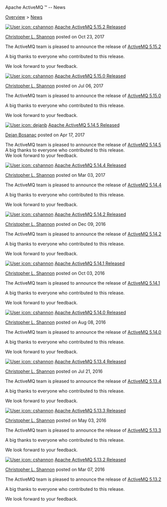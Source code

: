 Apache ActiveMQ ™ -- News 

[Overview](overview.html) > [News](news.html)


 [![User icon: cshannon](/images/confluence/icons/profilepics/default.png "cshannon")](https://cwiki.apache.org/confluence/display/~cshannon)  [Apache ActiveMQ 5.15.2 Released](2017/10/23/apache-activemq-5152-released.html)

[Christopher L. Shannon](https://cwiki.apache.org/confluence/display/~cshannon) posted on Oct 23, 2017

The ActiveMQ team is pleased to announce the release of [ActiveMQ 5.15.2](http://activemq.apache.org/activemq-5152-release.html)

A big thanks to everyone who contributed to this release.

We look forward to your feedback.

 [![User icon: cshannon](/images/confluence/icons/profilepics/default.png "cshannon")](https://cwiki.apache.org/confluence/display/~cshannon)  [Apache ActiveMQ 5.15.0 Released](2017/07/06/apache-activemq-5150-released.html)

[Christopher L. Shannon](https://cwiki.apache.org/confluence/display/~cshannon) posted on Jul 06, 2017

The ActiveMQ team is pleased to announce the release of [ActiveMQ 5.15.0](http://activemq.apache.org/activemq-5150-release.html)

A big thanks to everyone who contributed to this release.

We look forward to your feedback.

 [![User icon: dejanb](/images/confluence/icons/profilepics/default.png "dejanb")](https://cwiki.apache.org/confluence/display/~dejanb)  [Apache ActiveMQ 5.14.5 Released](2017/04/17/apache-activemq-5145-released.html)

[Dejan Bosanac](https://cwiki.apache.org/confluence/display/~dejanb) posted on Apr 17, 2017

The ActiveMQ team is pleased to announce the release of [ActiveMQ 5.14.5](http://activemq.apache.org/activemq-5145-release.html)  
A big thanks to everyone who contributed to this release.  
We look forward to your feedback.

 [![User icon: cshannon](/images/confluence/icons/profilepics/default.png "cshannon")](https://cwiki.apache.org/confluence/display/~cshannon)  [Apache ActiveMQ 5.14.4 Released](2017/03/03/apache-activemq-5144-released.html)

[Christopher L. Shannon](https://cwiki.apache.org/confluence/display/~cshannon) posted on Mar 03, 2017

The ActiveMQ team is pleased to announce the release of [ActiveMQ 5.14.4](http://activemq.apache.org/activemq-5144-release.html)

A big thanks to everyone who contributed to this release.

We look forward to your feedback.

 [![User icon: cshannon](/images/confluence/icons/profilepics/default.png "cshannon")](https://cwiki.apache.org/confluence/display/~cshannon)  [Apache ActiveMQ 5.14.2 Released](2016/12/09/apache-activemq-5142-released.html)

[Christopher L. Shannon](https://cwiki.apache.org/confluence/display/~cshannon) posted on Dec 09, 2016

The ActiveMQ team is pleased to announce the release of [ActiveMQ 5.14.2](http://activemq.apache.org/activemq-5142-release.html)

A big thanks to everyone who contributed to this release.

We look forward to your feedback.

 [![User icon: cshannon](/images/confluence/icons/profilepics/default.png "cshannon")](https://cwiki.apache.org/confluence/display/~cshannon)  [Apache ActiveMQ 5.14.1 Released](2016/10/03/apache-activemq-5141-released.html)

[Christopher L. Shannon](https://cwiki.apache.org/confluence/display/~cshannon) posted on Oct 03, 2016

The ActiveMQ team is pleased to announce the release of [ActiveMQ 5.14.1](http://activemq.apache.org/activemq-5141-release.html)

A big thanks to everyone who contributed to this release.

We look forward to your feedback.

 [![User icon: cshannon](/images/confluence/icons/profilepics/default.png "cshannon")](https://cwiki.apache.org/confluence/display/~cshannon)  [Apache ActiveMQ 5.14.0 Released](2016/08/08/apache-activemq-5140-released.html)

[Christopher L. Shannon](https://cwiki.apache.org/confluence/display/~cshannon) posted on Aug 08, 2016

The ActiveMQ team is pleased to announce the release of [ActiveMQ 5.14.0](http://activemq.apache.org/activemq-5140-release.html)

A big thanks to everyone who contributed to this release.

We look forward to your feedback.

 [![User icon: cshannon](/images/confluence/icons/profilepics/default.png "cshannon")](https://cwiki.apache.org/confluence/display/~cshannon)  [Apache ActiveMQ 5.13.4 Released](2016/07/21/apache-activemq-5134-released.html)

[Christopher L. Shannon](https://cwiki.apache.org/confluence/display/~cshannon) posted on Jul 21, 2016

The ActiveMQ team is pleased to announce the release of [ActiveMQ 5.13.4](http://activemq.apache.org/activemq-5134-release.html)

A big thanks to everyone who contributed to this release.

We look forward to your feedback.

 [![User icon: cshannon](/images/confluence/icons/profilepics/default.png "cshannon")](https://cwiki.apache.org/confluence/display/~cshannon)  [Apache ActiveMQ 5.13.3 Released](2016/05/03/apache-activemq-5133-released.html)

[Christopher L. Shannon](https://cwiki.apache.org/confluence/display/~cshannon) posted on May 03, 2016

The ActiveMQ team is pleased to announce the release of [ActiveMQ 5.13.3](http://activemq.apache.org/activemq-5133-release.html)

A big thanks to everyone who contributed to this release.

We look forward to your feedback.

 [![User icon: cshannon](/images/confluence/icons/profilepics/default.png "cshannon")](https://cwiki.apache.org/confluence/display/~cshannon)  [Apache ActiveMQ 5.13.2 Released](2016/03/07/apache-activemq-5132-released.html)

[Christopher L. Shannon](https://cwiki.apache.org/confluence/display/~cshannon) posted on Mar 07, 2016

The ActiveMQ team is pleased to announce the release of [ActiveMQ 5.13.2](http://activemq.apache.org/activemq-5132-release.html)

A big thanks to everyone who contributed to this release.

We look forward to your feedback.

